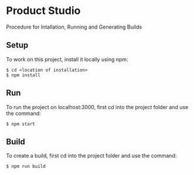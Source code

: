 # Product Studio 
Procedure for Intallation, Running and Generating Builds

## Setup
To work on this project, install it locally using npm:
```
$ cd <location of installation>
$ npm install
```

## Run
To run the project on localhost:3000, first cd into the project folder and use the command:
```
$ npm start
```

## Build
To create a build, first cd into the project folder and use the command:
```
$ npm run build
```
